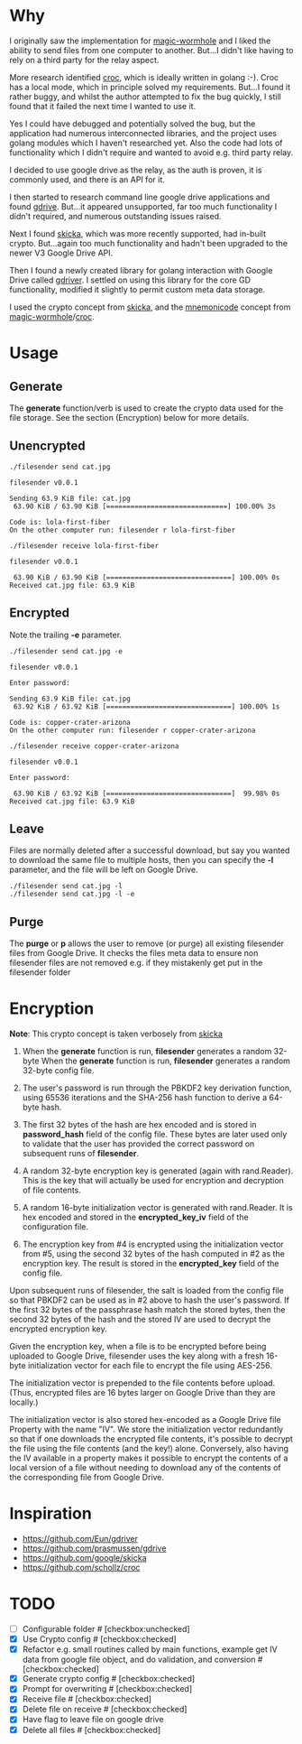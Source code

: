 
# Why

I originally saw the implementation for [magic-wormhole](https://github.com/warner/magic-wormhole) and I liked the ability to send files from one computer to another. But...I didn't like having to rely on a third party for the relay aspect.

More research identified [croc](https://github.com/schollz/croc), which is ideally written in golang :-). Croc has a local mode, which in principle solved my requirements. But...I found it rather buggy, and whilst the author attempted to fix the bug quickly, I still found that it failed the next time I wanted to use it.

Yes I could have debugged and potentially solved the bug, but the application had numerous interconnected libraries, and the project uses golang modules which I haven't researched yet. Also the code had lots of functionality which I didn't require and wanted to avoid e.g. third party relay.

I decided to use google drive as the relay, as the auth is proven, it is commonly used, and there is an API for it.

I then started to research command line google drive applications and found [gdrive](https://github.com/prasmussen/gdrive). But...it appeared unsupported, far too much functionality I didn't required, and numerous outstanding issues raised.

Next I found [skicka](https://github.com/google/skicka), which was more recently supported, had in-built crypto. But...again too much functionality and hadn't been upgraded to the newer V3 Google Drive API.

Then I found a newly created library for golang interaction with Google Drive called [gdriver](https://github.com/Eun/gdriver). I settled on using this library for the core GD functionality, modified it slightly to permit custom meta data storage.

I used the crypto concept from [skicka](https://github.com/google/skicka), and the [mnemonicode](https://github.com/schollz/mnemonicode) concept from [magic-wormhole](https://github.com/warner/magic-wormhole)/[croc](https://github.com/schollz/croc).

# Usage

## Generate

The **generate** function/verb is used to create the crypto data used for the file storage. See the section (Encryption) below for more details.

## Unencrypted
```
./filesender send cat.jpg

filesender v0.0.1

Sending 63.9 KiB file: cat.jpg
 63.90 KiB / 63.90 KiB [==============================] 100.00% 3s

Code is: lola-first-fiber
On the other computer run: filesender r lola-first-fiber

```

```
./filesender receive lola-first-fiber

filesender v0.0.1

 63.90 KiB / 63.90 KiB [===============================] 100.00% 0s
Received cat.jpg file: 63.9 KiB

```

## Encrypted

Note the trailing **-e** parameter.

```
./filesender send cat.jpg -e

filesender v0.0.1

Enter password:

Sending 63.9 KiB file: cat.jpg
 63.92 KiB / 63.92 KiB [===============================] 100.00% 1s

Code is: copper-crater-arizona
On the other computer run: filesender r copper-crater-arizona
```

```
./filesender receive copper-crater-arizona

filesender v0.0.1

Enter password:

 63.90 KiB / 63.92 KiB [===============================]  99.98% 0s
Received cat.jpg file: 63.9 KiB

```

## Leave

Files are normally deleted after a successful download, but say you wanted to download the same file to multiple hosts, then you can specify the **-l** parameter, and the file will be left on Google Drive.

```
./filesender send cat.jpg -l
./filesender send cat.jpg -l -e
```

## Purge

The **purge** or **p** allows the user to remove (or purge) all existing filesender files from Google Drive. It checks the files meta data to ensure non filesender files are not removed e.g. if they mistakenly get put in the filesender folder

# Encryption

**Note**: This crypto concept is taken verbosely from [skicka](https://github.com/google/skicka)

1. When the **generate** function is run, **filesender** generates a random 32-byte
When the **generate** function is run, **filesender** generates a random 32-byte
config file.

2. The user's password is run through the PBKDF2 key derivation function, using 65536 iterations and the SHA-256 hash function to derive a 64-byte hash.

3. The first 32 bytes of the hash are hex encoded and is stored in **password_hash** field of the config file. These bytes are later used only to validate that the user has provided the correct password on subsequent runs of **filesender**.

4. A random 32-byte encryption key is generated (again with rand.Reader). This is the key that will actually be used for encryption and decryption of file contents.

5. A random 16-byte initialization vector is generated with rand.Reader. It is hex encoded and stored in the **encrypted_key_iv** field of the configuration file.

6. The encryption key from #4 is encrypted using the initialization vector from #5, using the second 32 bytes of the hash computed in #2 as the encryption key. The result is stored in the **encrypted_key** field of the config file.

Upon subsequent runs of filesender, the salt is loaded from the config file so that PBKDF2 can be used as in #2 above to hash the user's password. If the first 32 bytes of the passphrase hash match the stored bytes, then the second 32 bytes of the hash and the stored IV are used to decrypt the encrypted encryption key.

Given the encryption key, when a file is to be encrypted before being uploaded to Google Drive, filesender uses the key along with a fresh 16-byte initialization vector for each file to encrypt the file using AES-256.

The initialization vector is prepended to the file contents before upload. (Thus, encrypted files are 16 bytes larger on Google Drive than they are locally.)

The initialization vector is also stored hex-encoded as a Google Drive file Property with the name "IV". We store the initialization vector redundantly so that if one downloads the encrypted file contents, it's possible to decrypt the file using the file contents (and the key!) alone. Conversely, also having the IV available in a property makes it possible to encrypt the contents of a local version of a file without needing to download any of the contents of the corresponding file from Google Drive.

# Inspiration

- https://github.com/Eun/gdriver
- https://github.com/prasmussen/gdrive
- https://github.com/google/skicka
- https://github.com/schollz/croc

# TODO
- [ ] Configurable folder # [checkbox:unchecked]
- [x] Use Crypto config # [checkbox:checked]
- [x] Refactor e.g. small routines called by main functions, example get IV data from google file object, and do validation, and conversion # [checkbox:checked]
- [x] Generate crypto config # [checkbox:checked]
- [x] Prompt for overwriting # [checkbox:checked]
- [x] Receive file # [checkbox:checked]
- [x] Delete file on receive # [checkbox:checked]
- [x] Have flag to leave file on google drive
- [x] Delete all files # [checkbox:checked]
